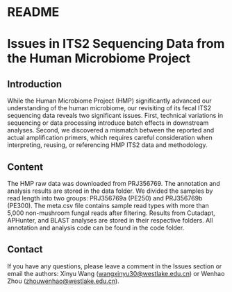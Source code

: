 # README

# Issues in ITS2 Sequencing Data from the Human Microbiome Project

## Introduction

While the Human Microbiome Project (HMP) significantly advanced our understanding of the human microbiome, our revisiting of its fecal ITS2 sequencing data reveals two significant issues. First, technical variations in sequencing or data processing introduce batch effects in downstream analyses. Second, we discovered a mismatch between the reported and actual amplification primers, which requires careful consideration when interpreting, reusing, or referencing HMP ITS2 data and methodology.

## Content

The HMP raw data was downloaded from PRJ356769. The annotation and analysis results are stored in the data folder. We divided the samples by read length into two groups: PRJ356769a (PE250) and PRJ356769b (PE300). The meta.csv file contains sample read types with more than 5,000 non-mushroom fungal reads after filtering. Results from Cutadapt, APHunter, and BLAST analyses are stored in their respective folders. All annotation and analysis code can be found in the code folder. 

## Contact

If you have any questions, please leave a comment in the Issues section or email the authors: Xinyu Wang ([wangxinyu30@westlake.edu.cn](mailto:wangxinyu30@westlake.edu.cn)) or Wenhao Zhou ([zhouwenhao@westlake.edu.cn](mailto:zhouwenhao@westlake.edu.cn)).